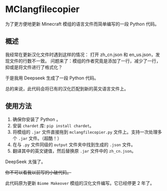 # MClangfilecopier

为了更方便地更新 Minecraft 模组的语言文件而简单编写的一段 Python 代码。

## 概述
我经常在更新汉化文件时遇到这样的情况：
打开 zh_cn.json 和 en_us.json，发现文件的行数不一致。
问题来了：模组的作者究竟是添加了一行，减少了一行，抑或是将文件进行了格式化？

于是我用 Deepseek 生成了一段 Python 代码。

总的来说，此代码会将已有的汉化匹配到新的英文语言文件上。

## 使用方法
1. 确保你安装了 Python 。
2. 安装 ````chardet```` 库: ````pip install chardet````。
3. 将模组的 ````.jar```` 文件直接拖到 ````mclangfilecopier.py```` 文件上。支持一次处理多个 ````.jar```` 文件。（超酷！）
4. 在与 ````.py```` 文件同级的 ````output```` 文件夹中找到生成的 ````.json```` 文件。
5. 翻译其中的英文键值，然后替换原 ````.jar```` 文件中的 ````zh_cn.json````。

DeepSeek 太强了。

~~你不可以看我以前写的小破代码。~~

此代码原为更新 ````Biome Makeover```` 模组的汉化文件编写。它已经停更 2 年了。
